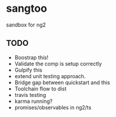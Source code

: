# sangtoo
sandbox for ng2

## TODO
* Boostrap this!
* Validate the comp is setup correctly
* Gulpify this
* extend unit testing approach.
* Bridge gap between quickstart and this
* Toolchain flow to dist
* travis testing
* karma running?
* promises/observables in ng2/ts


